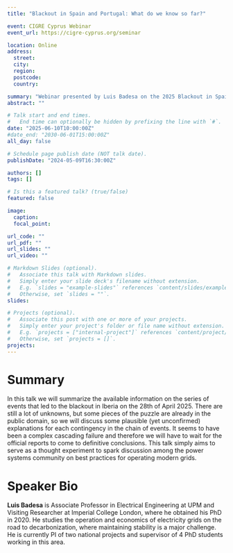 ```yaml
---
title: "Blackout in Spain and Portugal: What do we know so far?"

event: CIGRE Cyprus Webinar
event_url: https://cigre-cyprus.org/seminar

location: Online
address:
  street: 
  city: 
  region: 
  postcode: 
  country: 

summary: "Webinar presented by Luis Badesa on the 2025 Blackout in Spain and Portugal."
abstract: ""

# Talk start and end times.
#   End time can optionally be hidden by prefixing the line with `#`.
date: "2025-06-10T10:00:00Z"
#date_end: "2030-06-01T15:00:00Z"
all_day: false

# Schedule page publish date (NOT talk date).
publishDate: "2024-05-09T16:30:00Z"

authors: []
tags: []

# Is this a featured talk? (true/false)
featured: false

image:
  caption: 
  focal_point: 

url_code: ""
url_pdf: ""
url_slides: ""
url_video: ""

# Markdown Slides (optional).
#   Associate this talk with Markdown slides.
#   Simply enter your slide deck's filename without extension.
#   E.g. `slides = "example-slides"` references `content/slides/example-slides.md`.
#   Otherwise, set `slides = ""`.
slides:

# Projects (optional).
#   Associate this post with one or more of your projects.
#   Simply enter your project's folder or file name without extension.
#   E.g. `projects = ["internal-project"]` references `content/project/deep-learning/index.md`.
#   Otherwise, set `projects = []`.
projects:
---
```


# Summary

In this talk we will summarize the available information on the series of events that led to the blackout in Iberia on the 28th of April 2025. There are still a lot of unknowns, but some pieces of the puzzle are already in the public domain, so we will discuss some plausible (yet unconfirmed) explanations for each contingency in the chain of events. It seems to have been a complex cascading failure and therefore we will have to wait for the official reports to come to definitive conclusions. This talk simply aims to serve as a thought experiment to spark discussion among the power systems community on best practices for operating modern grids.

# Speaker Bio

**Luis Badesa** is Associate Professor in Electrical Engineering at UPM and Visiting Researcher at Imperial College London, where he obtained his PhD in 2020. He studies the operation and economics of electricity grids on the road to decarbonization, where maintaining stability is a major challenge. He is currently PI of two national projects and supervisor of 4 PhD students working in this area.
